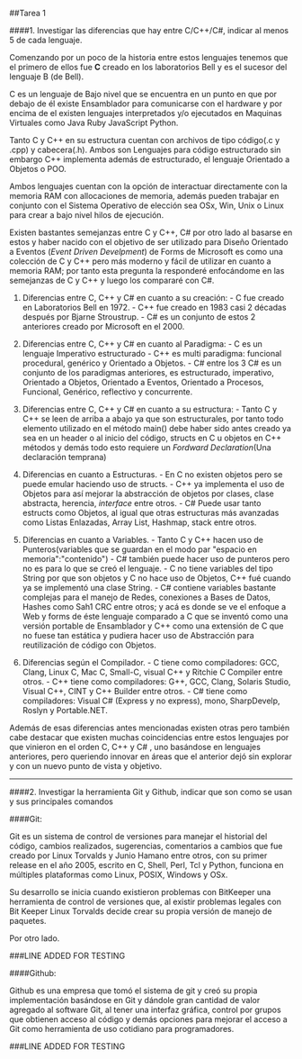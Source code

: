 ##Tarea 1

####1.    Investigar las diferencias que hay entre C/C++/C#, indicar al menos 5 de cada lenguaje.

Comenzando por un poco de la historia entre estos lenguajes tenemos que el primero de ellos fue **C** creado en los laboratorios Bell y es el sucesor del lenguaje B (de Bell).

C es un lenguaje de Bajo nivel que se encuentra en un punto en que por debajo de él existe Ensamblador para comunicarse con el hardware y por encima de el existen lenguajes interpretados y/o ejecutados en Maquinas Virtuales como Java Ruby JavaScript Python.

Tanto C y C++ en su estructura cuentan con archivos de tipo código(.c y .cpp) y cabecera(.h).
Ambos son Lenguajes para código estructurado sin embargo C++ implementa además de estructurado, el lenguaje Orientado a Objetos o POO.

Ambos lenguajes cuentan con la opción de interactuar directamente con la memoria RAM con allocaciones de memoria, además pueden trabajar en conjunto con el Sistema Operativo de elección sea OSx, Win, Unix o Linux para crear a bajo nivel hilos de ejecución.

Existen bastantes semejanzas entre C y C++, C# por otro lado al basarse en estos y haber nacido con el objetivo de ser utilizado para Diseño Orientado a Eventos (*Event Driven Develpment*) de Forms de Microsoft es como una colección de C y C++ pero más moderno y fácil de utilizar en cuanto a memoria RAM; por tanto esta pregunta la responderé enfocándome en las semejanzas de C y C++ y luego los compararé con C#.

1.    Diferencias entre C, C++ y C# en cuanto a su creación:
    -    C fue creado en Laboratorios Bell en 1972.
    -    C++ fue creado en 1983 casi 2 décadas después por Bjarne Stroustrup.
    -    C# es un conjunto de estos 2 anteriores creado por Microsoft en el 2000.

2.    Diferencias entre C, C++ y C# en cuanto al Paradigma:
    -    C es un lenguaje Imperativo estructurado
    -    C++ es multi paradigma: funcional procedural, genérico y Orientado a Objetos.
    -    C# entre los 3 C# es un conjunto de los paradigmas anteriores, es estructurado, imperativo, Orientado a Objetos, Orientado a Eventos, Orientado a Procesos, Funcional, Genérico, reflectivo y concurrente.

3.    Diferencias entre C, C++ y C# en cuanto a su estructura:
    -    Tanto C y C++ se leen de arriba a abajo ya que son estructurales, por tanto todo elemento utilizado en el método main() debe haber sido antes creado ya sea en un header o al inicio del código, structs en C u objetos en C++ métodos y demás todo esto requiere un *Fordward Declaration*(Una declaración temprana)

4.    Diferencias en cuanto a Estructuras.
    -    En C no existen objetos pero se puede emular haciendo uso de structs.
    -    C++ ya implementa el uso de Objetos para así mejorar la abstracción de objetos por clases, clase abstracta, herencia, *interface* entre otros.
    -    C# Puede usar tanto estructs como Objetos, al igual que otras estructuras más avanzadas como Listas Enlazadas, Array List, Hashmap, stack entre otros.

5.    Diferencias en cuanto a Variables.
    -    Tanto C y C++ hacen uso de Punteros(variables que se guardan en el modo par "espacio en memoria":"contenido")
    -    C# también puede hacer uso de punteros pero no es para lo que se creó el lenguaje.
    -    C no tiene variables del tipo String por que son objetos y C no hace uso de Objetos, C++ fué cuando ya se implementó una clase String.
    -    C# contiene variables bastante complejas para el manejo de Redes, conexiones a Bases de Datos, Hashes como Sah1 CRC entre otros; y acá es donde se ve el enfoque a Web y forms de éste lenguaje comparado a C que se inventó como una versión portable de Ensamblador y C++ como una extensión de C que no fuese tan estática y pudiera hacer uso de Abstracción para reutilización de código con Objetos.

6.    Diferencias según el Compilador.
    -    C tiene como compiladores: GCC, Clang, Linux C, Mac C, Small-C, visual C++ y Ritchie C Compiler  entre otros.
    -    C++ tiene como compiladores: G++, GCC, Clang, Solaris Studio, Visual C++, CINT y C++ Builder entre otros.
    -    C# tiene como compiladores: Visual C# (Express y no express), mono, SharpDevelp, Roslyn y  Portable.NET.

Además de esas diferencias antes mencionadas existen otras pero también cabe destacar que existen muchas coincidencias entre estos lenguajes por que vinieron en el orden C, C++ y C# , uno basándose en lenguajes anteriores, pero queriendo innovar en áreas que el anterior dejó sin explorar y con un nuevo punto de vista y objetivo.

---

####2. Investigar la herramienta Git y Github, indicar que son como se usan y sus principales comandos

####Git:

Git es un sistema de control de versiones para manejar el historial del código, cambios realizados, sugerencias, comentarios a cambios que fue creado por Linux Torvalds y Junio Hamano entre otros, con su primer release en el año 2005, escrito en C, Shell, Perl, Tcl y Python, funciona en múltiples plataformas como Linux, POSIX, Windows y OSx.

Su desarrollo se inicia cuando existieron problemas con BitKeeper una herramienta de control de versiones que, al existir problemas legales con Bit Keeper Linux Torvalds decide crear su propia versión de manejo de paquetes.

Por otro lado.

###LINE ADDED FOR TESTING 

####Github:

Github es una empresa que tomó el sistema de git y creó su propia implementación basándose en Git y dándole gran cantidad de valor agregado al software Git, al tener una interfaz gráfica, control por grupos que obtienen acceso al código y demás opciones para mejorar el acceso a Git como herramienta de uso cotidiano para programadores.


###LINE ADDED FOR TESTING 
